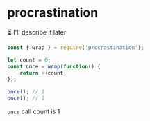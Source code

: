 # procrastination
⏳ I'll describe it later

```js
const { wrap } = require('procrastination');

let count = 0;
const once = wrap(function() {
	return ++count;
});

once(); // 1
once(); // 1
```

`once` call count is 1
